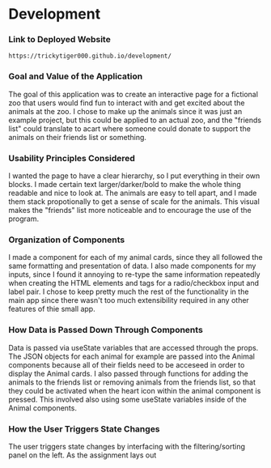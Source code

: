# Development

### Link to Deployed Website
`https://trickytiger000.github.io/development/`

### Goal and Value of the Application

The goal of this application was to create an interactive page for a fictional zoo that users would find fun to interact with and get excited about the animals at the zoo. I chose to make up the animals since it was just an example project, but this could be applied to an actual zoo, and the "friends list" could translate to acart where someone could donate to support the animals on their friends list or something.

### Usability Principles Considered

I wanted the page to have a clear hierarchy, so I put everything in their own blocks. I made certain text larger/darker/bold to make the whole thing readable and nice to look at. The animals are easy to tell apart, and I made them stack propotionally to get a sense of scale for the animals. This visual makes the "friends" list more noticeable and to encourage the use of the program.

### Organization of Components

I made a component for each of my animal cards, since they all followed the same formatting and presentation of data. I also made components for my inputs, since I found it annoying to re-type the same information repeatedly when creating the HTML elements and tags for a radio/checkbox input and label pair. I chose to keep pretty much the rest of the functionality in the main app since there wasn't too much extensibility required in any other features of thie small app.

### How Data is Passed Down Through Components

Data is passed via useState variables that are accessed through the props. The JSON objects for each animal for example are passed into the Animal components because all of their fields need to be acceseed in order to display the Animal cards. I also passed through functions for adding the animals to the friends list or removing animals from the friends list, so that they could be activated when the heart icon within the animal component is pressed. This involved also using some useState variables inside of the Animal components.

### How the User Triggers State Changes 

The user triggers state changes by interfacing with the filtering/sorting panel on the left. As the assignment lays out 

